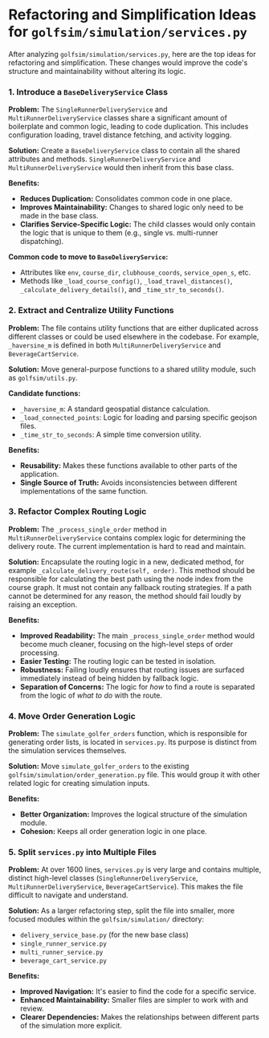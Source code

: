 # Refactoring and Simplification Ideas for `golfsim/simulation/services.py`

After analyzing `golfsim/simulation/services.py`, here are the top ideas for refactoring and simplification. These changes would improve the code's structure and maintainability without altering its logic.

### 1. Introduce a `BaseDeliveryService` Class

**Problem:** The `SingleRunnerDeliveryService` and `MultiRunnerDeliveryService` classes share a significant amount of boilerplate and common logic, leading to code duplication. This includes configuration loading, travel distance fetching, and activity logging.

**Solution:** Create a `BaseDeliveryService` class to contain all the shared attributes and methods. `SingleRunnerDeliveryService` and `MultiRunnerDeliveryService` would then inherit from this base class.

**Benefits:**
*   **Reduces Duplication:** Consolidates common code in one place.
*   **Improves Maintainability:** Changes to shared logic only need to be made in the base class.
*   **Clarifies Service-Specific Logic:** The child classes would only contain the logic that is unique to them (e.g., single vs. multi-runner dispatching).

**Common code to move to `BaseDeliveryService`:**
*   Attributes like `env`, `course_dir`, `clubhouse_coords`, `service_open_s`, etc.
*   Methods like `_load_course_config()`, `_load_travel_distances()`, `_calculate_delivery_details()`, and `_time_str_to_seconds()`.

### 2. Extract and Centralize Utility Functions

**Problem:** The file contains utility functions that are either duplicated across different classes or could be used elsewhere in the codebase. For example, `_haversine_m` is defined in both `MultiRunnerDeliveryService` and `BeverageCartService`.

**Solution:** Move general-purpose functions to a shared utility module, such as `golfsim/utils.py`.

**Candidate functions:**
*   `_haversine_m`: A standard geospatial distance calculation.
*   `_load_connected_points`: Logic for loading and parsing specific geojson files.
*   `_time_str_to_seconds`: A simple time conversion utility.

**Benefits:**
*   **Reusability:** Makes these functions available to other parts of the application.
*   **Single Source of Truth:** Avoids inconsistencies between different implementations of the same function.

### 3. Refactor Complex Routing Logic

**Problem:** The `_process_single_order` method in `MultiRunnerDeliveryService` contains complex logic for determining the delivery route. The current implementation is hard to read and maintain.

**Solution:** Encapsulate the routing logic in a new, dedicated method, for example `_calculate_delivery_route(self, order)`. This method should be responsible for calculating the best path using the node index from the course graph. It must not contain any fallback routing strategies. If a path cannot be determined for any reason, the method should fail loudly by raising an exception.

**Benefits:**
*   **Improved Readability:** The main `_process_single_order` method would become much cleaner, focusing on the high-level steps of order processing.
*   **Easier Testing:** The routing logic can be tested in isolation.
*   **Robustness:** Failing loudly ensures that routing issues are surfaced immediately instead of being hidden by fallback logic.
*   **Separation of Concerns:** The logic for *how* to find a route is separated from the logic of *what to do* with the route.

### 4. Move Order Generation Logic

**Problem:** The `simulate_golfer_orders` function, which is responsible for generating order lists, is located in `services.py`. Its purpose is distinct from the simulation services themselves.

**Solution:** Move `simulate_golfer_orders` to the existing `golfsim/simulation/order_generation.py` file. This would group it with other related logic for creating simulation inputs.

**Benefits:**
*   **Better Organization:** Improves the logical structure of the simulation module.
*   **Cohesion:** Keeps all order generation logic in one place.

### 5. Split `services.py` into Multiple Files

**Problem:** At over 1600 lines, `services.py` is very large and contains multiple, distinct high-level classes (`SingleRunnerDeliveryService`, `MultiRunnerDeliveryService`, `BeverageCartService`). This makes the file difficult to navigate and understand.

**Solution:** As a larger refactoring step, split the file into smaller, more focused modules within the `golfsim/simulation/` directory:

*   `delivery_service_base.py` (for the new base class)
*   `single_runner_service.py`
*   `multi_runner_service.py`
*   `beverage_cart_service.py`

**Benefits:**
*   **Improved Navigation:** It's easier to find the code for a specific service.
*   **Enhanced Maintainability:** Smaller files are simpler to work with and review.
*   **Clearer Dependencies:** Makes the relationships between different parts of the simulation more explicit.
